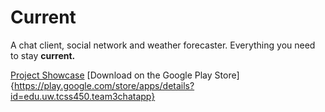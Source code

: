 # Current
A chat client, social network and weather forecaster. Everything you need to stay **current.**

[Project Showcase](https://youtu.be/-drNv2Us5FI)
[Download on the Google Play Store]{https://play.google.com/store/apps/details?id=edu.uw.tcss450.team3chatapp}
